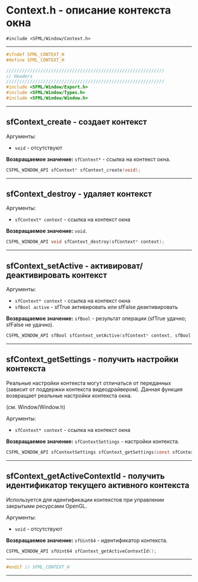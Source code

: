 # Context.h - описание контекста окна

```#include <SFML/Window/Context.h>```
<hr/>


```c
#ifndef SFML_CONTEXT_H
#define SFML_CONTEXT_H

////////////////////////////////////////////////////////////
// Headers
////////////////////////////////////////////////////////////
#include <SFML/Window/Export.h>
#include <SFML/Window/Types.h>
#include <SFML/Window/Window.h>
```
<hr/>

## sfContext_create - создает контекст

Аргументы:

- ``void`` - отсутствуют

**Возвращаемое значение:** ``sfContext*`` - ссылка на контекст окна.

```c
CSFML_WINDOW_API sfContext* sfContext_create(void);
```
<hr/>

## sfContext_destroy - удаляет контекст

Аргументы:

- ``sfContext* context`` - ссылка на контекст окна

**Возвращаемое значение:** ``void``.

```c
CSFML_WINDOW_API void sfContext_destroy(sfContext* context);
```
<hr/>

## sfContext_setActive - активироват/деактивировать контекст

Аргументы:

- ``sfContext* context`` - ссылка на контекст окна
- ``sfBool active`` - sfTrue активировать или sfFalse деактивировать

**Возвращаемое значение:** ``sfBool`` - результат операции (sfTrue удачно; sfFalse не удачно).

```c
CSFML_WINDOW_API sfBool sfContext_setActive(sfContext* context, sfBool active);
```
<hr/>

## sfContext_getSettings - получить настройки контекста

Реальные настройки контекста могут отличаться от переданных (зависит от поддержки контекста видеодрайвером). 
Данная функция возвращает реальные настройки контекста окна.

(см. Window/Window.h)

Аргументы:

- ``sfContext* context`` - ссылка на контекст окна

**Возвращаемое значение:** ``sfContextSettings`` - настройки контекста.

```c
CSFML_WINDOW_API sfContextSettings sfContext_getSettings(const sfContext* context);
```
<hr/>

## sfContext_getActiveContextId - получить идентификатор текущего активного контекста

Используется для идентификации контекстов при управлении закрытыми ресурсами OpenGL.

Аргументы:

- ``void`` - отсутствуют

**Возвращаемое значение:** ``sfUint64`` - идентификатор контекста.

```c
CSFML_WINDOW_API sfUint64 sfContext_getActiveContextId();
```
<hr/>

```c
#endif // SFML_CONTEXT_H
```
<hr/>



